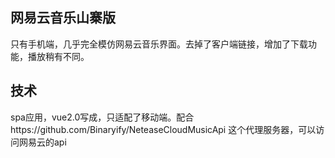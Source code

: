 ## 网易云音乐山寨版
只有手机端，几乎完全模仿网易云音乐界面。去掉了客户端链接，增加了下载功能，播放稍有不同。

## 技术
spa应用，vue2.0写成，只适配了移动端。配合https://github.com/Binaryify/NeteaseCloudMusicApi 这个代理服务器，可以访问网易云的api

